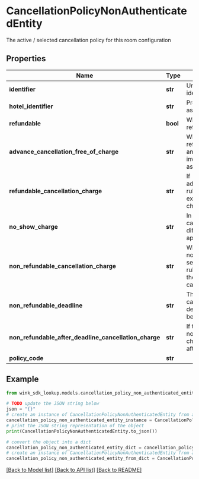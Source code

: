 # CancellationPolicyNonAuthenticatedEntity

The active / selected cancellation policy for this room configuration

## Properties

Name | Type | Description | Notes
------------ | ------------- | ------------- | -------------
**identifier** | **str** | Unique cancellation policy identifier | 
**hotel_identifier** | **str** | Property this cancellation is associated with | 
**refundable** | **bool** | Whether this cancellation policy is refundable or not | [default to False]
**advance_cancellation_free_of_charge** | **str** | When the cancellation policy is refundable, this flag can be set and indicates there is more rules involved than just a no-questions-asked refundable. | [optional] 
**refundable_cancellation_charge** | **str** | If advanceCancellationFreeOfCharge rules is not honored, this property explains what the guest will be charged. | [optional] 
**no_show_charge** | **str** | In case the &#39;Refundable cancellation charge&#39; is set, a different no show charge can be applied. | [optional] 
**non_refundable_cancellation_charge** | **str** | When the cancellation policy is non-refundable, this flag can be set and indicates there is more rules involved to calculate what the guest will owe in case of a cancellation. | [optional] 
**non_refundable_deadline** | **str** | The non-refundable charge might can have a deadline. If that deadline passes, the guest might be charged more. | [optional] 
**non_refundable_after_deadline_cancellation_charge** | **str** | If the guest does not honor the non-refundable deadline rule, this charge dictates what she owes after the deadline passes. | [optional] 
**policy_code** | **str** |  | [optional] 

## Example

```python
from wink_sdk_lookup.models.cancellation_policy_non_authenticated_entity import CancellationPolicyNonAuthenticatedEntity

# TODO update the JSON string below
json = "{}"
# create an instance of CancellationPolicyNonAuthenticatedEntity from a JSON string
cancellation_policy_non_authenticated_entity_instance = CancellationPolicyNonAuthenticatedEntity.from_json(json)
# print the JSON string representation of the object
print(CancellationPolicyNonAuthenticatedEntity.to_json())

# convert the object into a dict
cancellation_policy_non_authenticated_entity_dict = cancellation_policy_non_authenticated_entity_instance.to_dict()
# create an instance of CancellationPolicyNonAuthenticatedEntity from a dict
cancellation_policy_non_authenticated_entity_from_dict = CancellationPolicyNonAuthenticatedEntity.from_dict(cancellation_policy_non_authenticated_entity_dict)
```
[[Back to Model list]](../README.md#documentation-for-models) [[Back to API list]](../README.md#documentation-for-api-endpoints) [[Back to README]](../README.md)


